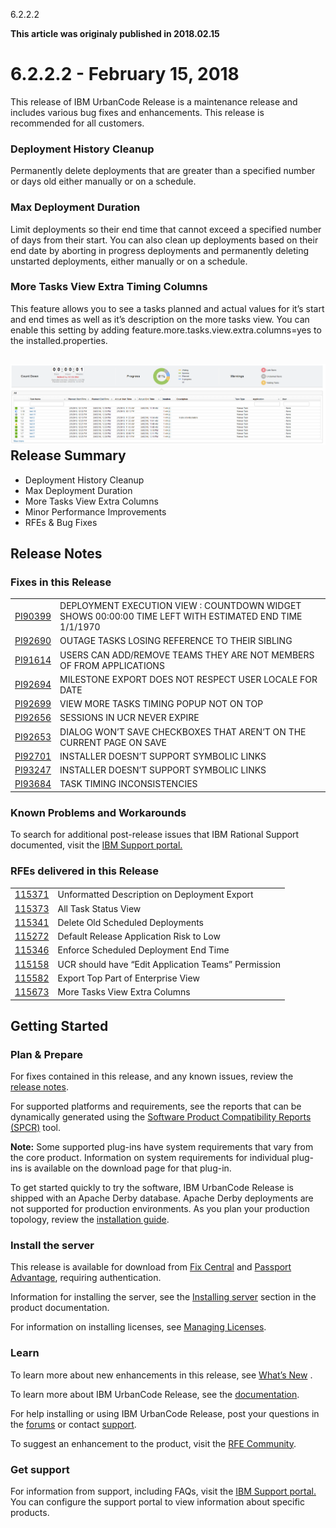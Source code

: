 





6.2.2.2

**This article was originaly published in 2018.02.15**


6.2.2.2 - February 15, 2018
===========================




This release of IBM UrbanCode Release is a maintenance release and includes various bug fixes and enhancements. This release is recommended for all customers.

### Deployment History Cleanup


Permanently delete deployments that are greater than a specified number or days old either manually or on a schedule.
### Max Deployment Duration


Limit deployments so their end time that cannot exceed a specified number of days from their start. You can also clean up deployments based on their end date by aborting in progress deployments and permanently deleting unstarted deployments, either manually or on a schedule.
### More Tasks View Extra Timing Columns


This feature allows you to see a tasks planned and actual values for it’s start and end times as well as it’s description on the more tasks view.
You can enable this setting by adding feature.more.tasks.view.extra.columns=yes to the installed.properties.

[![](image.png)](image.png)Release Summary
---------------

  
* Deployment History Cleanup
* Max Deployment Duration
* More Tasks View Extra Columns
* Minor Performance Improvements
* RFEs & Bug Fixes

Release Notes
-------------

  
### Fixes in this Release






|  |  |
| --- | --- |
| [PI90399](http://www.ibm.com/support/docview.wss?uid=swg1PI90399) | DEPLOYMENT EXECUTION VIEW : COUNTDOWN WIDGET SHOWS 00:00:00 TIME LEFT WITH ESTIMATED END TIME 1/1/1970 |
| [PI92690](http://www.ibm.com/support/docview.wss?uid=swg1PI92690) | OUTAGE TASKS LOSING REFERENCE TO THEIR SIBLING |
| [PI91614](http://www.ibm.com/support/docview.wss?uid=swg1PI91614) | USERS CAN ADD/REMOVE TEAMS THEY ARE NOT MEMBERS OF FROM APPLICATIONS |
| [PI92694](http://www.ibm.com/support/docview.wss?uid=swg1PI92694) | MILESTONE EXPORT DOES NOT RESPECT USER LOCALE FOR DATE |
| [PI92699](http://www.ibm.com/support/docview.wss?uid=swg1PI92699) | VIEW MORE TASKS TIMING POPUP NOT ON TOP |
| [PI92656](http://www.ibm.com/support/docview.wss?uid=swg1PI92656) | SESSIONS IN UCR NEVER EXPIRE |
| [PI92653](http://www.ibm.com/support/docview.wss?uid=swg1PI92653) | DIALOG WON’T SAVE CHECKBOXES THAT AREN’T ON THE CURRENT PAGE ON SAVE |
| [PI92701](http://www.ibm.com/support/docview.wss?uid=swg1PI92701) | INSTALLER DOESN’T SUPPORT SYMBOLIC LINKS |
| [PI93247](http://www.ibm.com/support/docview.wss?uid=swg1PI93247) | INSTALLER DOESN’T SUPPORT SYMBOLIC LINKS |
| [PI93684](http://www.ibm.com/support/docview.wss?uid=swg1PI93684) | TASK TIMING INCONSISTENCIES |





### Known Problems and Workarounds


To search for additional post-release issues that IBM Rational Support documented, visit the [IBM Support portal.](https://www.ibm.com/support/home)



### RFEs delivered in this Release





|  |  |
| --- | --- |
| [115371](https://www.ibm.com/developerworks/rfe/execute?use_case=viewRfe&CR_ID=115371) | Unformatted Description on Deployment Export |
| [115373](https://www.ibm.com/developerworks/rfe/execute?use_case=viewRfe&CR_ID=115373) | All Task Status View |
| [115341](https://www.ibm.com/developerworks/rfe/execute?use_case=viewRfe&CR_ID=115341) | Delete Old Scheduled Deployments |
| [115272](https://www.ibm.com/developerworks/rfe/execute?use_case=viewRfe&CR_ID=115272) | Default Release Application Risk to Low |
| [115346](https://www.ibm.com/developerworks/rfe/execute?use_case=viewRfe&CR_ID=115346) | Enforce Scheduled Deployment End Time |
| [115158](https://www.ibm.com/developerworks/rfe/execute?use_case=viewRfe&CR_ID=115158) | UCR should have “Edit Application Teams” Permission |
| [115582](https://www.ibm.com/developerworks/rfe/execute?use_case=viewRfe&CR_ID=115582) | Export Top Part of Enterprise View |
| [115673](https://www.ibm.com/developerworks/rfe/execute?use_case=viewRfe&CR_ID=115673) | More Tasks View Extra Columns |


Getting Started
---------------

  

### Plan & Prepare


For fixes contained in this release, and any known issues, review the [release notes](https://github.com/UrbanCode/IBM-UCx-RELEASE-NOTES).

For supported platforms and requirements, see the reports that can be dynamically generated using the [Software Product Compatibility Reports (SPCR)](https://www.ibm.com/software/reports/compatibility/clarity/index.html) tool.

**Note:** Some supported plug-ins have system requirements that vary from the core product. Information on system requirements for individual plug-ins is available on the download page for that plug-in.

To get started quickly to try the software, IBM UrbanCode Release is shipped with an Apache Derby database. Apache Derby deployments are not supported for production environments. As you plan your production topology, review the [installation guide](http://www-01.ibm.com/support/knowledgecenter/SS4GCC_6.2.2/com.ibm.urelease.doc/topics/install_ov.html).





### Install the server


This release is available for download from [Fix Central](https://www-945.ibm.com/support/fixcentral/swg/selectFixes?parent=ibm%7ERational&product=ibm/Rational/UrbanCode+Release&release=All&platform=All&function=all&source=fc) and [Passport Advantage](https://www.ibm.com/software/howtobuy/passportadvantage/paocustomer), requiring authentication.

Information for installing the server, see the [Installing server](http://www-01.ibm.com/support/knowledgecenter/SS4GCC_6.2.2/com.ibm.urelease.doc/topics/install_ov.html) section in the product documentation.

For information on installing licenses, see [Managing Licenses](https://www.ibm.com/support/knowledgecenter/SS4GCC_6.2.1/com.ibm.urelease.doc/topics/licenseManage.html).




### Learn


To learn more about new enhancements in this release, see [What’s New](http://www.urbancodelabs.com/whats-new/) .

To learn more about IBM UrbanCode Release, see the [documentation](http://www-01.ibm.com/support/knowledgecenter/SS4GCC_6.2.2/com.ibm.urelease.doc/ucr_version_welcome.html).

For help installing or using IBM UrbanCode Release, post your questions in the [forums](https://developer.ibm.com/answers?community=urbancode) or contact [support](http://www-947.ibm.com/support/entry/portal/support?brandind=Rational).

To suggest an enhancement to the product, visit the [RFE Community](http://www.ibm.com/developerworks/rfe/execute?use_case=submitRfe).




### Get support


For information from support, including FAQs, visit the [IBM Support portal.](https://www.ibm.com/support/home) You can configure the support portal to view information about specific products.






